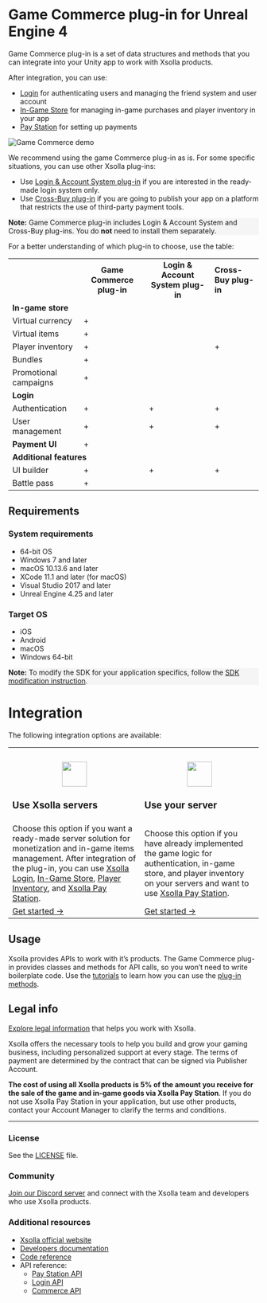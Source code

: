 # Game Commerce plug-in for Unreal Engine 4

Game Commerce plug-in is a set of data structures and methods that you can integrate into your Unity app to work with Xsolla products.

After integration, you can use:

*   [Login](https://developers.xsolla.com/doc/login/) for authenticating users and managing the friend system and user account
*   [In-Game Store](https://developers.xsolla.com/doc/in-game-store/) for managing in-game purchases and player inventory in your app
*   [Pay Station](https://developers.xsolla.com/doc/pay-station/) for setting up payments

![Game Commerce demo](https://i.imgur.com/cx0YR1r.png "Game Commerce demo")

We recommend using the game Commerce plug-in as is. For some specific situations, you can use other Xsolla plug-ins:

*   Use [Login & Account System plug-in](https://www.unrealengine.com/marketplace/en-US/product/xsolla-login-sdk) if you are interested in the ready-made login system only.
*   Use [Cross-Buy plug-in](https://www.unrealengine.com/marketplace/en-US/product/player-inventory-sdk) if you are going to publish your app on a platform that restricts the use of third-party payment tools.

<div style="background-color: WhiteSmoke">
<p><b>Note:</b> Game Commerce plug-in includes Login & Account System and Cross-Buy plug-ins. You do <b>not</b> need to install them separately.</p></div>

For a better understanding of which plug-in to choose, use the table:


<table>
  <tr>
   <td>
   </td>
   <td style="text-align: center"><b>Game Commerce plug-in</b>
   </td>
   <td style="text-align: center"><b>Login & Account System plug-in</b>
   </td>
   <td><b>Cross-Buy plug-in</b>
   </td>
  </tr>
  <tr>
   <td colspan="4" ><strong>In-game store</strong>
   </td>
  </tr>
  <tr>
   <td>
    Virtual currency
   </td>
   <td>+
   </td>
   <td>
   </td>
   <td>
   </td>
  </tr>
  <tr>
   <td>
    Virtual items
   </td>
   <td>+
   </td>
   <td>
   </td>
   <td>
   </td>
  </tr>
  <tr>
   <td>
    Player inventory
   </td>
   <td>+
   </td>
   <td>
   </td>
   <td>+
   </td>
  </tr>
  <tr>
   <td>
    Bundles
   </td>
   <td>+
   </td>
   <td>
   </td>
   <td>
   </td>
  </tr>
  <tr>
   <td>
    Promotional campaigns
   </td>
   <td>+
   </td>
   <td>
   </td>
   <td>
   </td>
  </tr>
  <tr>
   <td colspan="4" ><strong>Login</strong>
   </td>
  </tr>
  <tr>
   <td>
    Authentication
   </td>
   <td>+
   </td>
   <td>+
   </td>
   <td>+
   </td>
  </tr>
  <tr>
   <td>
    User management
   </td>
   <td>+
   </td>
   <td>+
   </td>
   <td>+
   </td>
  </tr>
  <tr>
   <td><strong>Payment UI</strong>
   </td>
   <td>+
   </td>
   <td>
   </td>
   <td>
   </td>
  </tr>
  <tr>
   <td colspan="4" ><strong>Additional features</strong>
   </td>
  </tr>
  <tr>
   <td>
    UI builder
   </td>
   <td>
    +
   </td>
   <td>
    +
   </td>
   <td>
    +
   </td>
  </tr>
  <tr>
   <td>
    Battle pass
   </td>
   <td>
    +
   </td>
   <td>
   </td>
   <td>
   </td>
  </tr>
</table>



## Requirements


### System requirements

*   64-bit OS
*   Windows 7 and later
*   macOS 10.13.6 and later
*   XCode 11.1 and later (for macOS)
*   Visual Studio 2017 and later
*   Unreal Engine 4.25 and later


### Target OS

*   iOS
*   Android
*   macOS
*   Windows 64-bit

<div style="background-color: WhiteSmoke">
<p><b>Note:</b> To modify the SDK for your application specifics, follow the <a href="https://developers.xsolla.com/sdk/unreal-engine/how-tos/other/#unreal_engine_sdk_how_to_modify_sdk">SDK modification instruction</a>.</p></div>


# Integration

The following integration options are available:


<table>
  <tr>
   <td>
<h3  style="text-align: center">
<img src="https://i.imgur.com/3bdXcuv.png" width="50" >
</h3>
<h3>Use Xsolla servers</h3>
   </td>
   <td>
<h3 style="text-align: center">
<img src="https://i.imgur.com/eGmKMPX.png" width="50" >
</h3>
<h3>Use your server</h3>
   </td>
  </tr>
  <tr>
   <td>Choose this option if you want a ready-made server solution for monetization and in-game items management. After integration of the plug-in, you can use <a href="https://developers.xsolla.com/doc/login/">Xsolla Login</a>, <a href="https://developers.xsolla.com/doc/in-game-store/">In-Game Store</a>, <a href="https://developers.xsolla.com/doc/in-game-store/features/player-inventory/">Player Inventory</a>, and <a href="https://developers.xsolla.com/doc/pay-station/">Xsolla Pay Station</a>.
   </td>
   <td>Choose this option if you have already implemented the game logic for authentication, in-game store, and player inventory on your servers and want to use <a href="https://developers.xsolla.com/doc/pay-station/">Xsolla Pay Station</a>.
   </td>
  </tr>
  <tr>
   <td><a href="https://developers.xsolla.com/sdk/unreal-engine/commerce/use-xsolla-servers/">Get started →</a> 
   </td>
   <td><a href="https://developers.xsolla.com/sdk/unreal-engine/commerce/use-your-server-side/">Get started →</a>
   </td>
  </tr>
</table>


## Usage 

Xsolla provides APIs to work with it’s products. The Game Commerce plug-in provides classes and methods for API calls, so you won’t need to write boilerplate code. Use the [tutorials](https://developers.xsolla.com/sdk/unreal-engine/tutorials/) to learn how you can use the [plug-in methods](https://developers.xsolla.com/sdk-code-references/unreal-store/).

## Legal info

[Explore legal information](https://developers.xsolla.com/sdk/unreal-engine/commerce/get-started/#sdk_legal_compliance) that helps you work with Xsolla.

Xsolla offers the necessary tools to help you build and grow your gaming business, including personalized support at every stage. The terms of payment are determined by the contract that can be signed via Publisher Account.

**The cost of using all Xsolla products is 5% of the amount you receive for the sale of the game and in-game goods via Xsolla Pay Station**. If you do not use Xsolla Pay Station in your application, but use other products, contact your Account Manager to clarify the terms and conditions.

---

### License

See the [LICENSE](https://github.com/xsolla/store-ue4-sdk/blob/master/LICENSE.txt) file.


### Community

[Join our Discord server](https://discord.gg/auNFyzZx96) and connect with the Xsolla team and developers who use Xsolla products.


### Additional resources

*   [Xsolla official website](https://xsolla.com/)
*   [Developers documentation](https://developers.xsolla.com/sdk/unreal-engine/)
*   [Code reference](https://developers.xsolla.com/sdk-code-references/unreal-store/)
*   API reference:
    *   [Pay Station API](https://developers.xsolla.com/pay-station-api/)
    *   [Login API](https://developers.xsolla.com/login-api/) 
    *   [Commerce API](https://developers.xsolla.com/commerce-api/)